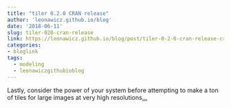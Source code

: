 ```yaml
---
title: "tiler 0.2.0 CRAN release"
author: 'leonawicz.github.io/blog'
date: '2018-06-11'
slug: tiler-020-cran-release
link: https://leonawicz.github.io/blog/post/tiler-0-2-0-cran-release-create-map-tiles-from-r/
categories:
- bloglink
tags:
  - modeling
  - leonawiczgithubioblog
---
```


Lastly, consider the power of your system before attempting to make a ton of tiles for large images at very high resolutions[... <i class="fas fa-external-link-alt"></i>](https://leonawicz.github.io/blog/post/tiler-0-2-0-cran-release-create-map-tiles-from-r/)

